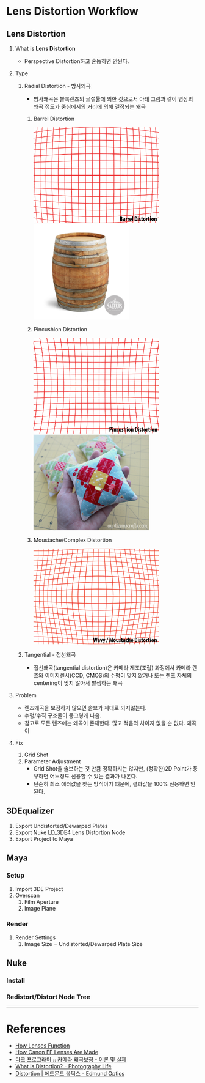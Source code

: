 # Lens Distortion Workflow

## Lens Distortion
1. What is **Lens Distortion**
    - Perspective Distortion하고 혼동하면 안된다.

1. Type
    1. Radial Distortion - 방사왜곡
        - 방사왜곡은 볼록렌즈의 굴절률에 의한 것으로서 아래 그림과 같이 영상의 왜곡 정도가 중심에서의 거리에 의해 결정되는 왜곡
        1. Barrel Distortion
            
            <img src="../imgs/Barrel-Distortion.png" height="250"/> <img src="../imgs/Wine-Barrel.jpg" height="250"/>
            
        2. Pincushion Distortion
        
            <img src="../imgs/Pincushion-Distortion.png" height="250"/> <img src="../imgs/pincushion.jpg" height="250"/>
            
        3. Moustache/Complex Distortion
        
            <img src="../imgs/Wavy-Moustache-Distortion.png" height="250"/>
        
    1. Tangential - 접선왜곡
        - 접선왜곡(tangential distortion)은 카메라 제조(조립) 과정에서 카메라 렌즈와 이미지센서(CCD, CMOS)의 수평이 맞지 않거나 또는 렌즈 자체의 centering이 맞지 않아서 발생하는 왜곡

1. Problem
    - 렌즈왜곡을 보정하지 않으면 솔브가 제대로 되지않는다.
    - 수평/수직 구조물이 둥그렇게 나옴.
    - 참고로 모든 렌즈에는 왜곡이 존재한다. 많고 적음의 차이지 없을 순 없다. 왜곡이 

1. Fix
    1. Grid Shot
    1. Parameter Adjustment
        - Grid Shot을 솔브하는 것 만큼 정확하지는 않지만, (정확한)2D Point가 풍부하면 어느정도 신용할 수 있는 결과가 나온다.
        - 단순히 최소 애러값을 찾는 방식이기 떄문에, 결과값을 100% 신용하면 안된다.

## 3DEqualizer
1. Export Undistorted/Dewarped Plates
1. Export Nuke LD_3DE4 Lens Distortion Node
1. Export Project to Maya


## Maya

### Setup
1. Import 3DE Project
1. Overscan
    1. Film Aperture
    1. Image Plane

### Render
1. Render Settings
    1. Image Size = Undistorted/Dewarped Plate Size

## Nuke

### Install

### Redistort/Distort Node Tree

---

# References
- [How Lenses Function](https://youtu.be/EL9J3Km6wxI)
- [How Canon EF Lenses Are Made](https://youtu.be/59BfFQuX1rg)
- [다크 프로그래머 :: 카메라 왜곡보정 - 이론 및 실제](https://darkpgmr.tistory.com/31)
- [What is Distortion? - Photography Life](https://photographylife.com/what-is-distortion)
- [Distortion | 에드몬드 옵틱스 - Edmund Optics](https://www.edmundoptics.co.kr/resources/application-notes/imaging/distortion/)
